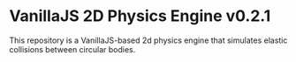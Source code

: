 # VanillaJS 2D Physics Engine v0.2.1

This repository is a VanillaJS-based 2d physics engine that simulates elastic collisions between circular bodies.